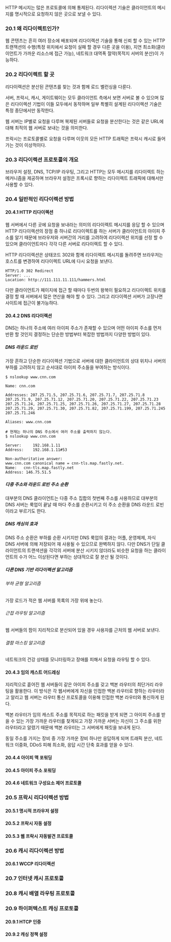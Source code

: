HTTP 메시지는 많은 프로토콜에 의해 통제된다. 리다이렉션 기술은 클라이언트의 메시지를 명시적으로 요청하지 않은 곳으로 보낼 수 있다.

### 20.1 왜 리다이렉트인가?

웹 콘텐츠는 흔히 여러 장소에 배포되며 리다이렉션 기술을 통해 신뢰 할 수 있는 HTTP 트랜잭션의 수행(특정 위치에서 요청이 실패 할 경우 다른 곳을 이용), 지연 최소화(클라이언트가 가까운 리소스에 접근 가능), 네트워크 대역폭 절약(목적지 서버의 분산)이 가능하다.

### 20.2 리다이렉트 할 곳

리다이렉션은 분산된 콘텐츠를 찾는 것과 함께 로드 벨런싱을 다룬다.

서버, 프락시, 캐시, 게이트웨이는 모두 클라이언트 측에서 보면 서버로 볼 수 있으며 많은 리다이렉션 기법이 이들 모두에서 동작하며 일부 특별히 설계된 리다이렉션 기술은 특정 종단에서만 동작한다.

웹 서버는 IP별로 요청을 다루며 복제된 서버들로 요청을 분산한다는 것은 같은 URL에 대해 최적의 웹 서버로 보내는 것을 의미한다.

프락시는 프로토콜별로 요청을 다루며 이웃의 모든 HTTP 트래픽은 프락시 캐시로 들어가는 것이 이상적이다.
### 20.3 리다이렉션 프로토콜의 개요

브라우저 설정, DNS, TCP/IP 라우팅, 그리고 HTTP는 모두 메시지를 리다이렉트 하는 메커니즘을 제공하며 브라우저 설정은 프록시로 향하는 리다이렉트 트래픽에 대해서만 사용할 수 있다.

### 20.4 일반적인 리다이렉션 방법

#### 20.4.1 HTTP 리다이렉션

웹 서버에서 다른 곳에 요청을 보내라는 의미의 리다이렉트 메시지를 응답 할 수 있으며 HTTP 리다이렉션의 장점 중 하나로 리다이렉트를 하는 서버가 클라이언트의 아이피 주소를 알기 때문에 브라우저와 서버간의 거리를 고려하여 리다이렉션 위치를 선정 할 수 있으며 클라이언트마다 각각 다른 서버로 리다이렉트 할 수 있다.

HTTP 리다이렉션은 상태코드 302와 함께 리다이렉트 메시지를 돌려주면 브라우저는 호스트를 변경하여 리다이렉트 URL에 다시 요청을 보낸다.

```
HTTP/1.0 302 Redirect
Server: ...
Location: http://111.111.11.111/hammers.html
```

다만 클라이언트가 페이지에 접근 할 때마다 두번의 왕복이 필요하고 리다이렉트 위치를 결정 할 때 서버에서 많은 연산을 해야 할 수 있다. 그리고 리다이렉션 서버가 고장나면 사이트에 접근이 불가능하다.

#### 20.4.2 DNS 리다이렉션

DNS는 하나의 주소에 여러 아이피 주소가 존재할 수 있으며 어떤 아이피 주소를 먼저 반환 할 것인지 결정하는 단순한 방법부터 복잡한 방법까지 다양한 방법이 있다.
##### DNS 라운드 로빈
가장 흔하고 단순한 리다이렉션 기법으로 서버에 대한 클라이언트의 상대 위치나 서버의 부하를 고려하지 않고 순서대로 아이피 주소들을 부여하는 방식이다.

```shell
$ nslookup www.cnn.com

Name: cnn.com

Addresses: 207.25.71.5, 207.25.71.6, 207.25.71.7, 207.25.71.8
207.25.71.9, 207.25.71.12, 207.25.71.20, 207.25.71.22, 207.25.71.23
207.25.71.24, 207.25.71.25, 207.25.71.26, 207.25.71.27, 207.25.71.28
207.25.71.29, 207.25.71.30, 207.25.71.82, 207.25.71.199, 207.25.71.245
207.25.71.246

Aliases: www.cnn.com

# 현재는 하나의 DNS 주소에서 여러 주소를 출력하지 않는다.
$ nslookup www.cnn.com

Server:		192.168.1.11
Address:	192.168.1.11#53

Non-authoritative answer:
www.cnn.com	canonical name = cnn-tls.map.fastly.net.
Name:	cnn-tls.map.fastly.net
Address: 146.75.51.5
```
##### 다중 주소와 라운드 로빈 주소 순환
대부분의 DNS 클라이언트는 다중 주소 집합의 첫번째 주소를 사용하므로 대부분의 DNS 서버는 룩업이 끝날 때 마다 주소를 순환시키고 이 주소 순환을 DNS 라운드 로빈이라고 부르기도 한다.
##### DNS 캐싱의 효과
DNS 주소 순환은 부하를 순환 시키지만 DNS 룩업의 결과는 어플, 운영체제, 자식 DNS 서버에 의해 저장되어 재 사용될 수 있으므로 완벽하지 않다. 다만 DNS가 단일 클라이언트의 트랜색션을 각각의 서버에 분산 시키지 않더라도 비슷한 요청을 하는 클라이언트의 수가 어느 이상된다면 부하는 상대적으로 잘 분산 될 것이다.
##### 다른 DNS 기반 리다이렉션 알고리즘
###### 부하 균형 알고리즘
가장 로드가 적은 웹 서버를 목록의 가장 위에 놓는다.
###### 근접 라우팅 알고리즘
웹 서버들의 팜이 지리적으로 분산되어 있을 경우 사용자를 근처의 웹 서버로 보낸다.
###### 결함 마스킹 알고리즘
네트워크의 건강 상태를 모니터링하고 장애를 피해서 요청을 라우팅 할 수 있다.

#### 20.4.3 임의 캐스트 어드레싱

지리적으로 흩어진 웹 서버들이 같은 아이피 주소를 갖고 백본 라우터의 최단거리 라우팅을 활용한다. 이 방식은 각 웹서버에게 자신을 인접한 백본 라우터로 향하는 라우터라고 알리고 웹 서버는 라우터 통신 프로토콜을 이용해 인접한 백본 라우터와 통신하게 된다.

백본 라우터가 임의 캐스트 주소를 목적지로 하는 패킷을 받게 되면 그 아이피 주소를 받을 수 있는 가장 가까운 라우터를 찾게되고 가장 가까운 서버는 자신이 그 주소를 위한 라우터라고 알렸기 때문에 백본 라우터는 그 서버에게 패킷을 보내게 된다.

동일 주소를 가지는 장비 중 가장 가까운 장비 하나만 응답하게 되며 트래픽 분산, 네트워크 이중화, DDoS 피해 최소화, 응답 시간 단축 효과를 얻을 수 있다.

#### 20.4.4 아이피 맥 포워딩

#### 20.4.5 아이피 주소 포워딩

#### 20.4.6 네트워크 구성요소 제어 프로토콜

### 20.5 프락시 리다이렉션 방법

#### 20.5.1 명시적 프라우저 설정
#### 20.5.2 프락시 자동 설정
#### 20.5.3 웹 프락시 자동발견 프로토콜

### 20.6 캐시 리다이렉션 방법

#### 20.6.1 WCCP 리다이렉션

### 20.7 인터넷 캐시 프로토콜

### 20.8 캐시 배열 라우팅 프로토콜

### 20.9 하이퍼텍스트 캐싱 프로토콜

#### 20.9.1 HTCP 인증

#### 20.9.2 캐싱 정책 설정